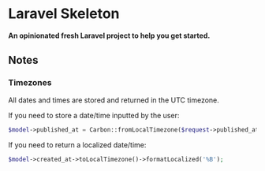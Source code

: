 # Laravel Skeleton

**An opinionated fresh Laravel project to help you get started.**

## Notes

### Timezones

All dates and times are stored and returned in the UTC timezone.

If you need to store a date/time inputted by the user:

```php
$model->published_at = Carbon::fromLocalTimezone($request->published_at);
```


If you need to return a localized date/time:

```php
$model->created_at->toLocalTimezone()->formatLocalized('%B');
```
